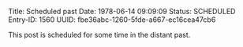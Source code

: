 Title: Scheduled past
Date: 1978-06-14 09:09:09
Status: SCHEDULED
Entry-ID: 1560
UUID: fbe36abc-1260-5fde-a667-ec16cea47cb6

This post is scheduled for some time in the distant past.


